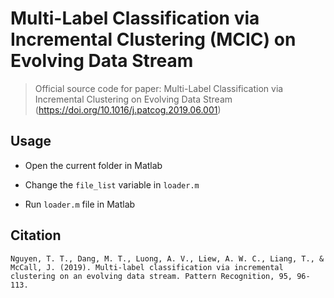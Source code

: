 # Multi-Label Classification via Incremental Clustering (MCIC) on Evolving Data Stream

> Official source code for paper: Multi-Label Classification via Incremental Clustering on Evolving Data Stream (https://doi.org/10.1016/j.patcog.2019.06.001)

## Usage
- Open the current folder in Matlab
- Change the `file_list` variable in `loader.m`

- Run `loader.m` file in Matlab

## Citation

`Nguyen, T. T., Dang, M. T., Luong, A. V., Liew, A. W. C., Liang, T., & McCall, J. (2019). Multi-label classification via incremental clustering on an evolving data stream. Pattern Recognition, 95, 96-113.`